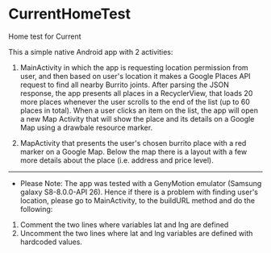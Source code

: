 # CurrentHomeTest
Home test for Current

This a simple native Android app with 2 activities:
1. MainActivity in which the app is requesting location permission from user, and then based on user's location it makes a Google Places API request to find all nearby Burrito joints.
After parsing the JSON response, the app presents all places in a RecyclerView, that loads 20 more places whenever the user scrolls to the end of the list (up to 60 places in total).
When a user clicks an item on the list, the app will open a new Map Activity that will show the place and its details on a Google Map using a drawbale resource marker.

2. MapActivity that presents the user's chosen burrito place with a red marker on a Google Map. Below the map there is a layout with a few more details about the place (i.e. address and price level).

-----------------------------------

* Please Note: The app was tested with a GenyMotion emulator (Samsung galaxy S8-8.0.0-API 26). Hence if there is a problem with finding user's location, please go to MainActivity, to the buildURL method and do the following:
1) Comment the two lines where variables lat and lng are defined
2) Uncomment the two lines where lat and lng variables are defined with hardcoded values.
